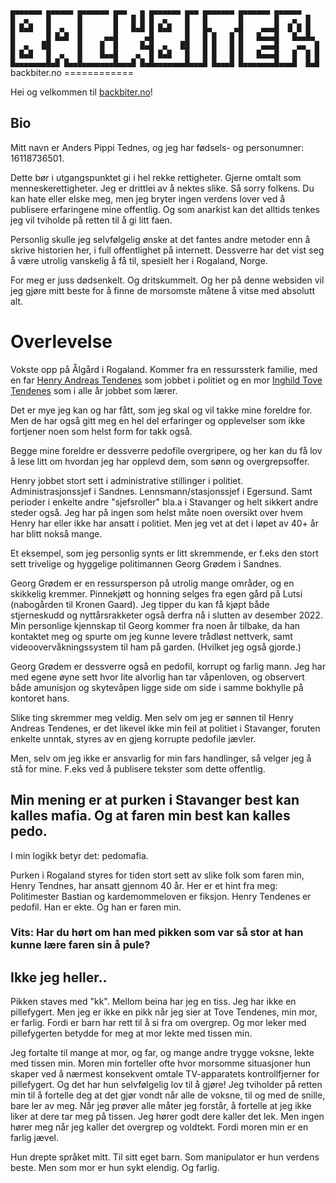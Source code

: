 <code>
▄▄▄▄▄▄▄ ▄▄▄▄▄▄ ▄▄▄▄▄▄▄ ▄▄▄   ▄ ▄▄▄▄▄▄▄ ▄▄▄ ▄▄▄▄▄▄▄ ▄▄▄▄▄▄▄ ▄▄▄▄▄▄   
█  ▄    █      █       █   █ █ █  ▄    █   █       █       █   ▄  █  
█ █▄█   █  ▄   █       █   █▄█ █ █▄█   █   █▄     ▄█    ▄▄▄█  █ █ █  
█       █ █▄█  █     ▄▄█      ▄█       █   █ █   █ █   █▄▄▄█   █▄▄█▄ 
█  ▄   ██      █    █  █     █▄█  ▄   ██   █ █   █ █    ▄▄▄█    ▄▄  █
█ █▄█   █  ▄   █    █▄▄█    ▄  █ █▄█   █   █ █   █ █   █▄▄▄█   █  █ █
█▄▄▄▄▄▄▄█▄█ █▄▄█▄▄▄▄▄▄▄█▄▄▄█ █▄█▄▄▄▄▄▄▄█▄▄▄█ █▄▄▄█ █▄▄▄▄▄▄▄█▄▄▄█  █▄█
</code>
backbiter.no
============

Hei og velkommen til [backbiter.no](https://backbiter.no)!

Bio
---

Mitt navn er Anders Pippi Tednes, og jeg har fødsels- og personumner: 16118736501.

Dette bør i utgangspunktet gi i hel rekke rettigheter. Gjerne omtalt som menneskerettigheter. Jeg er drittlei av å nektes slike. Så sorry folkens. Du kan hate eller elske meg, men jeg bryter ingen verdens lover ved å publisere erfaringene mine offentlig. Og som anarkist kan det alltids tenkes jeg vil tviholde på retten til å gi litt faen.

Personlig skulle jeg selvfølgelig ønske at det fantes andre metoder enn å skrive historien her, i full offentlighet på internett. Dessverre har det vist seg å være utrolig vanskelig å få til, spesielt her i Rogaland, Norge.

For meg er juss dødsenkelt. Og dritskummelt. Og her på denne websiden vil jeg gjøre mitt beste for å finne de morsomste måtene å vitse med absolutt alt.

Overlevelse
===========

Vokste opp på Ålgård i Rogaland. Kommer fra en ressurssterk familie, med en far [Henry Andreas Tendenes](https://www.aftenbladet.no/lokalt/i/GGgvW4/henry-fikk-eget-fjell) som jobbet i politiet og en mor [Inghild Tove Tendenes](https://www.gjesdal.kommune.no/tjenester/politikk-og-administrasjon/politikk/styrer-rad-og-utvalg/eldreradet) som i alle år jobbet som lærer.

Det er mye jeg kan og har fått, som jeg skal og vil takke mine foreldre for. Men de har også gitt meg en hel del erfaringer og opplevelser som ikke fortjener noen som helst form for takk også.

Begge mine foreldre er dessverre pedofile overgripere, og her kan du få lov å lese litt om hvordan jeg har opplevd dem, som sønn og overgrepsoffer.

Henry jobbet stort sett i administrative stillinger i politiet. Administrasjonssjef i Sandnes. Lennsmann/stasjonssjef i Egersund. Samt perioder i enkelte andre "sjefsroller" bla.a i Stavanger og helt sikkert andre steder også. Jeg har på ingen som helst måte noen oversikt over hvem Henry har eller ikke har ansatt i politiet. Men jeg vet at det i løpet av 40+ år har blitt nokså mange.

Et eksempel, som jeg personlig synts er litt skremmende, er f.eks den stort sett trivelige og hyggelige politimannen Georg Grødem i Sandnes.

Georg Grødem er en ressursperson på utrolig mange områder, og en skikkelig kremmer. Pinnekjøtt og honning selges fra egen gård på Lutsi (nabogården til Kronen Gaard). Jeg tipper du kan få kjøpt både stjerneskudd og nyttårsrakketer også derfra nå i slutten av desember 2022. Min personlige kjennskap til Georg kommer fra noen år tilbake, da han kontaktet meg og spurte om jeg kunne levere trådløst nettverk, samt videoovervåkningssystem til ham på garden. (Hvilket jeg også gjorde.)

Georg Grødem er dessverre også en pedofil, korrupt og farlig mann. Jeg har med egene øyne sett hvor lite alvorlig han tar våpenloven, og observert både amunisjon og skytevåpen ligge side om side i samme bokhylle på kontoret hans.

Slike ting skremmer meg veldig. Men selv om jeg er sønnen til Henry Andreas Tendenes, er det likevel ikke min feil at politiet i Stavanger, foruten enkelte unntak, styres av en gjeng korrupte pedofile jævler.

Men, selv om jeg ikke er ansvarlig for min fars handlinger, så velger jeg å stå for mine. F.eks ved å publisere tekster som dette offentlig.

Min mening er at purken i Stavanger best kan kalles mafia. Og at faren min best kan kalles pedo.
------------------------------------------------------------------------------------------------

I min logikk betyr det: pedomafia.

Purken i Rogaland styres for tiden stort sett av slike folk som faren min, Henry Tendnes, har ansatt gjennom 40 år. Her er et hint fra meg: Politimester Bastian og kardemommeloven er fiksjon. Henry Tendenes er pedofil. Han er ekte. Og han er faren min.

### Vits: Har du hørt om han med pikken som var så stor at han kunne lære faren sin å pule?

Ikke jeg heller..
-----------------

Pikken staves med "kk". 
Mellom beina har jeg en tiss. Jeg har ikke en pillefygert. 
Men jeg er ikke en pikk når jeg sier at Tove Tendenes, min mor, er farlig. 
Fordi er barn har rett til å si fra om overgrep. Og mor leker med pillefygerten betydde for meg at mor lekte med tissen min. 

Jeg fortalte til mange at mor, og far, og mange andre trygge voksne, lekte med tissen min. 
Moren min forteller ofte hvor morsomme situasjoner hun skaper ved å nærmest konsekvent omtale TV-apparatets kontrollfjerner for pillefygert. 
Og det har hun selvfølgelig lov til å gjøre! 
Jeg tviholder på retten min til å fortelle deg at det gjør vondt når alle de voksne, til og med de snille, bare ler av meg. 
Når jeg prøver alle måter jeg forstår, å fortelle at jeg ikke liker at dere tar meg på tissen. Jeg hører godt dere kaller det lek. 
Men ingen hører meg når jeg kaller det overgrep og voldtekt. Fordi moren min er en farlig jævel. 

Hun drepte språket mitt. Til sitt eget barn. 
Som manipulator er hun verdens beste. Men som mor er hun sykt elendig. Og farlig.
